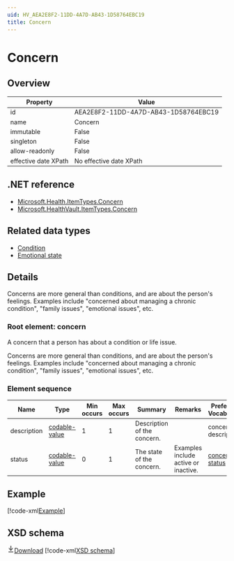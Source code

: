 ```yaml
---
uid: HV_AEA2E8F2-11DD-4A7D-AB43-1D58764EBC19
title: Concern
---
```


# Concern

## Overview

Property|Value
---|---
id|AEA2E8F2-11DD-4A7D-AB43-1D58764EBC19
name|Concern
immutable|False
singleton|False
allow-readonly|False
effective date XPath|No effective date XPath

## .NET reference
- [Microsoft.Health.ItemTypes.Concern](https://docs.microsoft.com/dotnet/api/microsoft.health.itemtypes.concern)
- [Microsoft.HealthVault.ItemTypes.Concern](https://docs.microsoft.com/dotnet/api/microsoft.healthvault.itemtypes.concern)

## Related data types

- [Condition](xref:HV_7ea7a1f9-880b-4bd4-b593-f5660f20eda8)
- [Emotional state](xref:HV_4b7971d6-e427-427d-bf2c-2fbcf76606b3)

## Details
Concerns are more general than conditions, and are about the person's feelings. Examples include "concerned about managing a chronic condition", "family issues", "emotional issues", etc.

<a name='concern'></a>

### Root element: concern

A concern that a person has about a condition or life issue.

Concerns are more general than conditions, and are about the person's feelings. Examples include "concerned about managing a chronic condition", "family issues", "emotional issues", etc.

### Element sequence

Name|Type|Min occurs|Max occurs|Summary|Remarks|Preferred Vocabulary
---|---|---|---|---|---|---
description|[codable-value](xref:HV_3e730686-781f-4616-aa0d-817bba8eb141#codable-value)|1|1|Description of the concern.||concern-description
status|[codable-value](xref:HV_3e730686-781f-4616-aa0d-817bba8eb141#codable-value)|0|1|The state of the concern.|Examples include active or inactive.|[concern-status](xref:HV_6b3c456a-07c6-4bab-93ac-c93695fa7e04)

## Example
[!code-xml[Example](sample-xml/AEA2E8F2-11DD-4A7D-AB43-1D58764EBC19.xml)]

## XSD schema
[![Download](/healthvault/images/download.png)Download](xsd/concern.xsd)
[!code-xml[XSD schema](xsd/concern.xsd)]
